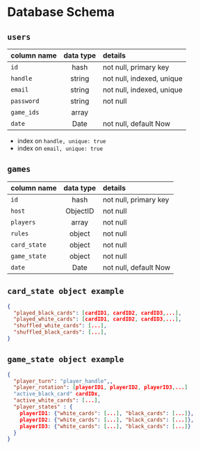 # Database Schema

## `users`
| column name       | data type | details                   |
|:------------------|:---------:|:--------------------------|
| `id`              | hash      | not null, primary key     |
| `handle`          | string    | not null, indexed, unique |
| `email`           | string    | not null, indexed, unique |
| `password`        | string    | not null                  |
| `game_ids`        | array     |                           |
| `date`            | Date      | not null, default Now     |

+ index on `handle, unique: true`
+ index on `email, unique: true`

<!-- has many messages (shared with characters) -->


## `games`
| column name       | data type | details                   |
|:------------------|:---------:|:--------------------------|
| `id`              | hash      | not null, primary key     |
| `host`            | ObjectID  | not null                  |
| `players`         | array     | not null                  |
| `rules`           | object    | not null                  |
| `card_state`      | object    | not null                  |
| `game_state`      | object    | not null                  |
| `date`            | Date      | not null, default Now     |

## `card_state object example`
```json
{
  "played_black_cards": [cardID1, cardID2, cardID3,...],
  "played_white_cards": [cardID1, cardID2, cardID3,...],
  "shuffled_white_cards": [...],
  "shuffled_black_cards": [...],
}
```

## `game_state object example`
```json
{
  "player_turn": "player_handle",,
  "player_rotation": [playerID1, playerID2, playerID3,...]
  "active_black_card" cardIDx,
  "active_white_cards": [...],
  "player_states" : {
    playerID1: {"white_cards": [...], "black_cards": [...]},
    playerID2: {"white_cards": [...], "black_cards": [...]},
    playerID3: {"white_cards": [...], "black_cards": [...]}
  }
}
```